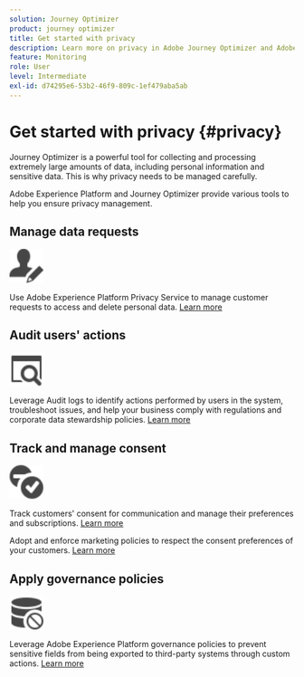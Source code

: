 ```yaml
---
solution: Journey Optimizer
product: journey optimizer
title: Get started with privacy
description: Learn more on privacy in Adobe Journey Optimizer and Adobe Experience Platform.
feature: Monitoring
role: User
level: Intermediate
exl-id: d74295e6-53b2-46f9-809c-1ef479aba5ab
---
```


# Get started with privacy {#privacy}


Journey Optimizer is a powerful tool for collecting and processing extremely large amounts of data, including personal information and sensitive data. This is why privacy needs to be managed carefully.

Adobe Experience Platform and Journey Optimizer provide various tools to help you ensure privacy management.

## Manage data requests

<img src="assets/do-not-localize/request.svg" width="60px">

Use Adobe Experience Platform Privacy Service to manage customer requests to access and delete personal data. [Learn more](requests.md)

## Audit users' actions

<img src="assets/do-not-localize/audit.svg" width="60px">

Leverage Audit logs to identify actions performed by users in the system, troubleshoot issues, and help your business comply with regulations and corporate data stewardship policies. [Learn more](audit-logs.md)

## Track and manage consent

<img src="assets/do-not-localize/consent.svg" width="60px">

Track customers' consent for communication and manage their preferences and subscriptions. [Learn more](opt-out.md) 

Adopt and enforce marketing policies to respect the consent preferences of your customers. [Learn more](../action/consent.md)

## Apply governance policies

<img src="assets/do-not-localize/governance.svg" width="60px">

Leverage Adobe Experience Platform governance policies to prevent sensitive fields from being exported to third-party systems through custom actions. [Learn more](../action/action-privacy.md)
